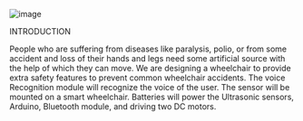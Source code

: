 ![image](https://github.com/swarnavopramanik/Smart-Voice-Controlled-Wheelchair-/assets/105142693/3918cab5-e41d-4939-991a-9ddd2145d78e)


INTRODUCTION

People who are suffering from diseases like paralysis, polio, or from some accident and loss  of their hands and legs need some artificial source with the help of which they can move.  We are designing a wheelchair to provide extra safety features to prevent common  wheelchair accidents. The voice Recognition module will recognize the voice of the user.  The sensor will be mounted on a smart wheelchair. Batteries will power the Ultrasonic  sensors, Arduino, Bluetooth module, and driving two DC motors.

